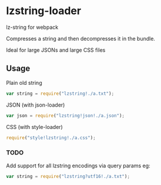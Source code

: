 # lzstring-loader
lz-string for webpack

Compresses a string and then decompresses it in the bundle.

Ideal for large JSONs and large CSS files

## Usage

Plain old string
```javascript
var string = require("lzstring!./a.txt");
```
JSON (with json-loader)
```javascript
var json = require("lzstring!json!./a.json");
```

CSS (with style-loader)
```javascript
require("style!lzstring!./a.css");
```

### TODO

Add support for all lzstring encodings via query params
eg:
```javascript
var string = require("lzstring?utf16!./a.txt");
```

